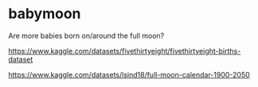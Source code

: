 # babymoon
Are more babies born on/around the full moon?

https://www.kaggle.com/datasets/fivethirtyeight/fivethirtyeight-births-dataset

https://www.kaggle.com/datasets/lsind18/full-moon-calendar-1900-2050

